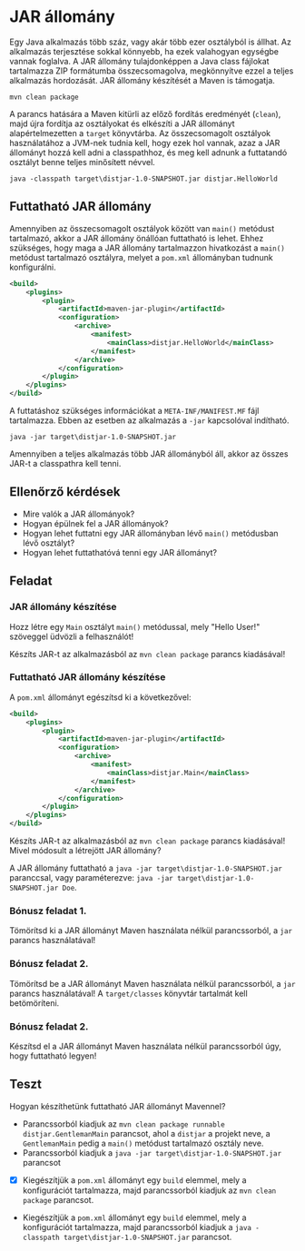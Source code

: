 # JAR állomány

Egy Java alkalmazás több száz, vagy akár több ezer osztályból is állhat. Az alkalmazás 
terjesztése sokkal könnyebb, ha ezek valahogyan egységbe vannak foglalva. 
A JAR állomány tulajdonképpen a Java class fájlokat tartalmazza ZIP formátumba
összecsomagolva, megkönnyítve ezzel a teljes alkalmazás hordozását. JAR állomány 
készítését a Maven is támogatja. 

```
mvn clean package
```

A parancs hatására a Maven kitürli az előző fordítás eredményét (`clean`), majd 
újra fordítja az osztályokat és elkészíti a JAR állományt alapértelmezetten a 
`target` könyvtárba. Az összecsomagolt osztályok használatához a JVM-nek 
tudnia kell, hogy ezek hol vannak, azaz a JAR állományt hozzá kell adni a classpathhoz, 
és meg kell adnunk a futtatandó osztályt benne teljes minősített névvel.

```
java -classpath target\distjar-1.0-SNAPSHOT.jar distjar.HelloWorld
```

## Futtatható JAR állomány

Amennyiben az összecsomagolt osztályok között van `main()` metódust tartalmazó, akkor 
a JAR állomány önállóan futtatható is lehet. Ehhez szükséges, 
hogy maga a JAR állomány tartalmazzon hivatkozást a `main()` metódust tartalmazó 
osztályra, melyet a `pom.xml` állományban tudnunk konfigurálni.

```xml
<build>
    <plugins>
        <plugin>
            <artifactId>maven-jar-plugin</artifactId>
            <configuration>
                <archive>
                    <manifest>
                        <mainClass>distjar.HelloWorld</mainClass>
                    </manifest>
                </archive>
            </configuration>
        </plugin>
    </plugins>
</build>
```

A futtatáshoz szükséges információkat a `META-INF/MANIFEST.MF` fájl tartalmazza. 
Ebben az esetben az alkalmazás a `-jar` kapcsolóval indítható.

```
java -jar target\distjar-1.0-SNAPSHOT.jar
```

Amennyiben a teljes alkalmazás több JAR állományból áll, akkor az összes JAR-t a 
classpathra kell tenni.


## Ellenőrző kérdések

* Mire valók a JAR állományok?
* Hogyan épülnek fel a JAR állományok?
* Hogyan lehet futtatni egy JAR állományban lévő `main()` metódusban lévő osztályt?
* Hogyan lehet futtathatóvá tenni egy JAR állományt?

## Feladat

### JAR állomány készítése

Hozz létre egy `Main` osztályt `main()` metódussal, mely "Hello User!" szöveggel üdvözli a felhasználót!

Készíts JAR-t az alkalmazásból az `mvn clean package` parancs kiadásával!

### Futtatható JAR állomány készítése

A `pom.xml` állományt egészítsd ki a következővel:

```xml
<build>
    <plugins>
        <plugin>
            <artifactId>maven-jar-plugin</artifactId>
            <configuration>
                <archive>
                    <manifest>
                        <mainClass>distjar.Main</mainClass>
                    </manifest>
                </archive>
            </configuration>
        </plugin>
    </plugins>
</build>
```

Készíts JAR-t az alkalmazásból az `mvn clean package` parancs kiadásával!
Mivel módosult a létrejött JAR állomány?

A JAR állomány futtatható a `java -jar target\distjar-1.0-SNAPSHOT.jar`
paranccsal, vagy paraméterezve: `java -jar target\distjar-1.0-SNAPSHOT.jar Doe`.

### Bónusz feladat 1.

Tömörítsd ki a JAR állományt Maven használata nélkül parancssorból, a `jar`
parancs használatával!

### Bónusz feladat 2.

Tömörítsd be a JAR állományt Maven használata nélkül parancssorból, a `jar`
parancs használatával! A `target/classes` könyvtár tartalmát kell betömöríteni.

### Bónusz feladat 2.

Készítsd el a JAR állományt Maven használata nélkül parancssorból úgy, hogy futtatható legyen!

## Teszt

Hogyan készíthetünk futtatható JAR állományt Mavennel?

* Parancssorból kiadjuk az `mvn clean package runnable distjar.GentlemanMain` parancsot, 
ahol a `distjar` a projekt neve, a `GentlemanMain` pedig a `main()` metódust tartalmazó 
osztály neve.
* Parancssorból kiadjuk a `java -jar target\distjar-1.0-SNAPSHOT.jar` parancsot
* [x] Kiegészítjük a `pom.xml` állományt egy `build` elemmel, mely a konfigurációt tartalmazza, 
majd parancssorból kiadjuk az `mvn clean package` parancsot.
* Kiegészítjük a `pom.xml` állományt egy `build` elemmel, mely a konfigurációt tartalmazza, 
majd parancssorból kiadjuk a `java -classpath target\distjar-1.0-SNAPSHOT.jar` parancsot.

